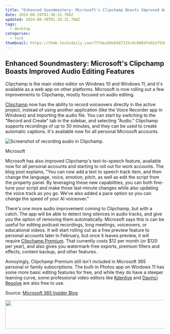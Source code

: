 ```yaml
---
title: "Enhanced Soundmastery: Microsoft's Clipchamp Boasts Improved Audio Editing Features"
date: 2024-08-29T01:36:32.708Z
updated: 2024-08-30T01:36:32.708Z
tags:
  - desktop
categories:
  - tech
thumbnail: https://thmb.techidaily.com/ff7dea50eb587133c9c080dfe92ef9382e6bba6eef0863a0474a1aae2b4b5f25.jpg
---
```


## Enhanced Soundmastery: Microsoft's Clipchamp Boasts Improved Audio Editing Features

Clipchamp is the main video editor on Windows 10 and Windows 11, and it's available as a web app on other platforms. Microsoft is now rolling out a few improvements to Clipchamp, mostly focused on audio editing.

[Clipchamp](https://fox-http.techidaily.com/2024-approved-the-iphone-photography-handbook-tips-and-tricks/) now has the ability to record voiceovers directly in the active project, instead of using another application (like the Voice Recorder app in Windows) and importing the audio file. You can start by switching to the "Record and Create" tab in the sidebar, and selecting "Audio." Clipchamp supports recordings of up to 30 minutes, and they can be used to create automatic captions. It's available now for all personal Microsoft accounts.

![Screenshot of recording audio in Clipchamp.](https://static1.howtogeekimages.com/wordpress/wp-content/uploads/2024/02/clipchampaudiorecording.png) 

Microsoft

 Microsoft has also improved Clipchamp's text-to-speech feature, available now for all personal accounts and starting to roll out for work accounts. The blog post explains, "You can now add a text to speech track item, and then change the language, voice, emotion, pitch, as well as edit the script from the property panel. By leveraging these new capabilities, you can both fine-tune your script and make those last-minute changes while also updating the voice track as you go. We’ve also added a pace option so you can change the speed of your AI voiceover."

 There's one more audio improvement coming to Clipchamp, but with a catch. The app will be able to detect long silences in audio tracks, and give you the option of removing them automatically. Microsoft says this is can be useful for editing podcast recordings, long meetings, voiceovers, or educational videos. It will start rolling out as a free preview feature to personal accounts later in February, but once it leaves preview, it will require [Clipchamp Premium](https://clipchamp.com/en/pricing/). That currently costs $12 per month (or $120 per year), and also gives you watermark-free exports, premium filters and effects, content backup, and other features.

 Annoyingly, Clipchamp Premium still isn't included in Microsoft 365 personal or family subscriptions. The built-in Photos app on Windows 11 has some more basic editing features for free, and while they do have a steeper learning curve, some professional video editors like [Kdenlive](https://kdenlive.org/en/) and [Davinci Resolve](https://www.blackmagicdesign.com/products/davinciresolve) are also free to use.

 Source: [Microsoft 365 Insider Blog](https://insider.microsoft365.com/en-us/blog/exploring-microsoft-clipchamps-latest-audio-improvements)

<ins class="adsbygoogle"
     style="display:block"
     data-ad-format="autorelaxed"
     data-ad-client="ca-pub-7571918770474297"
     data-ad-slot="1223367746"></ins>



<ins class="adsbygoogle"
     style="display:block"
     data-ad-client="ca-pub-7571918770474297"
     data-ad-slot="8358498916"
     data-ad-format="auto"
     data-full-width-responsive="true"></ins>



<!-- affiliate ads begin -->
<a href="https://united.elfm.net/c/5597632/517826/4704" target="_top" id="517826"><img src="//a.impactradius-go.com/display-ad/4704-517826" border="0" alt="" width="728" height="90"/></a><img height="0" width="0" src="https://united.elfm.net/i/5597632/517826/4704" style="position:absolute;visibility:hidden;" border="0" />
<!-- affiliate ads end -->
